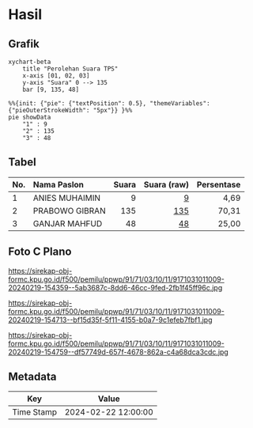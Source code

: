 # Hasil

## Grafik

```mermaid
xychart-beta
    title "Perolehan Suara TPS"
    x-axis [01, 02, 03]
    y-axis "Suara" 0 --> 135
    bar [9, 135, 48]
```

```mermaid
%%{init: {"pie": {"textPosition": 0.5}, "themeVariables": {"pieOuterStrokeWidth": "5px"}} }%%
pie showData
    "1" : 9
    "2" : 135
    "3" : 48
```

## Tabel

| No. | Nama Paslon    | Suara | Suara (raw) | Persentase |
|:--- |:-------------- | -----:| -----------:| ----------:|
| 1   | ANIES MUHAIMIN | 9     | [9][p-1]    | 4,69       |
| 2   | PRABOWO GIBRAN | 135   | [135][p-2]  | 70,31      |
| 3   | GANJAR MAHFUD  | 48    | [48][p-3]   | 25,00      |


[p-1]: https://github.com/gigit-pemilu/pemilu-2024-91-papua/blob/main/pilpres/hitung-suara/sub/91-papua/sub/71-kota-jayapura/sub/03-abepura/sub/1011-abepantai/sub/009-tps/sub/paslon-1.txt
[p-2]: https://github.com/gigit-pemilu/pemilu-2024-91-papua/blob/main/pilpres/hitung-suara/sub/91-papua/sub/71-kota-jayapura/sub/03-abepura/sub/1011-abepantai/sub/009-tps/sub/paslon-2.txt
[p-3]: https://github.com/gigit-pemilu/pemilu-2024-91-papua/blob/main/pilpres/hitung-suara/sub/91-papua/sub/71-kota-jayapura/sub/03-abepura/sub/1011-abepantai/sub/009-tps/sub/paslon-3.txt

## Foto C Plano

https://sirekap-obj-formc.kpu.go.id/f500/pemilu/ppwp/91/71/03/10/11/9171031011009-20240219-154359--5ab3687c-8dd6-46cc-9fed-2fb1f45ff96c.jpg

https://sirekap-obj-formc.kpu.go.id/f500/pemilu/ppwp/91/71/03/10/11/9171031011009-20240219-154713--bf15d35f-5f11-4155-b0a7-9c1efeb7fbf1.jpg

https://sirekap-obj-formc.kpu.go.id/f500/pemilu/ppwp/91/71/03/10/11/9171031011009-20240219-154759--df57749d-657f-4678-862a-c4a68dca3cdc.jpg


## Metadata

| Key        | Value               |
| ---------- | ------------------- |
| Time Stamp | 2024-02-22 12:00:00 |



